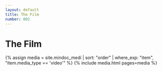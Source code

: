 ```yaml
---
layout: default
title: The Film
number: 002
---
```


# The Film

{% assign media = site.mindoc_medi | sort: "order" | where_exp: "item", "item.media_type == 'video'" %} 
{% include media.html pages=media %}



